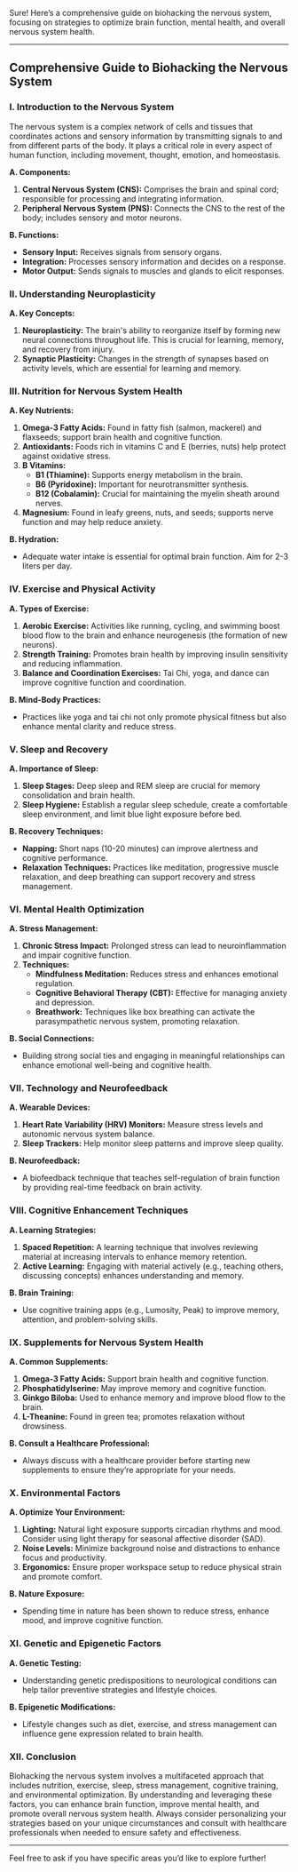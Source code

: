 Sure! Here’s a comprehensive guide on biohacking the nervous system, focusing on strategies to optimize brain function, mental health, and overall nervous system health.

---

## Comprehensive Guide to Biohacking the Nervous System

### **I. Introduction to the Nervous System**

The nervous system is a complex network of cells and tissues that coordinates actions and sensory information by transmitting signals to and from different parts of the body. It plays a critical role in every aspect of human function, including movement, thought, emotion, and homeostasis.

**A. Components:**
1. **Central Nervous System (CNS):** Comprises the brain and spinal cord; responsible for processing and integrating information.
2. **Peripheral Nervous System (PNS):** Connects the CNS to the rest of the body; includes sensory and motor neurons.

**B. Functions:**
- **Sensory Input:** Receives signals from sensory organs.
- **Integration:** Processes sensory information and decides on a response.
- **Motor Output:** Sends signals to muscles and glands to elicit responses.

### **II. Understanding Neuroplasticity**

**A. Key Concepts:**
1. **Neuroplasticity:** The brain's ability to reorganize itself by forming new neural connections throughout life. This is crucial for learning, memory, and recovery from injury.
2. **Synaptic Plasticity:** Changes in the strength of synapses based on activity levels, which are essential for learning and memory.

### **III. Nutrition for Nervous System Health**

**A. Key Nutrients:**
1. **Omega-3 Fatty Acids:** Found in fatty fish (salmon, mackerel) and flaxseeds; support brain health and cognitive function.
2. **Antioxidants:** Foods rich in vitamins C and E (berries, nuts) help protect against oxidative stress.
3. **B Vitamins:**
   - **B1 (Thiamine):** Supports energy metabolism in the brain.
   - **B6 (Pyridoxine):** Important for neurotransmitter synthesis.
   - **B12 (Cobalamin):** Crucial for maintaining the myelin sheath around nerves.
4. **Magnesium:** Found in leafy greens, nuts, and seeds; supports nerve function and may help reduce anxiety.

**B. Hydration:**
- Adequate water intake is essential for optimal brain function. Aim for 2-3 liters per day.

### **IV. Exercise and Physical Activity**

**A. Types of Exercise:**
1. **Aerobic Exercise:** Activities like running, cycling, and swimming boost blood flow to the brain and enhance neurogenesis (the formation of new neurons).
2. **Strength Training:** Promotes brain health by improving insulin sensitivity and reducing inflammation.
3. **Balance and Coordination Exercises:** Tai Chi, yoga, and dance can improve cognitive function and coordination.

**B. Mind-Body Practices:**
- Practices like yoga and tai chi not only promote physical fitness but also enhance mental clarity and reduce stress.

### **V. Sleep and Recovery**

**A. Importance of Sleep:**
1. **Sleep Stages:** Deep sleep and REM sleep are crucial for memory consolidation and brain health.
2. **Sleep Hygiene:** Establish a regular sleep schedule, create a comfortable sleep environment, and limit blue light exposure before bed.

**B. Recovery Techniques:**
- **Napping:** Short naps (10-20 minutes) can improve alertness and cognitive performance.
- **Relaxation Techniques:** Practices like meditation, progressive muscle relaxation, and deep breathing can support recovery and stress management.

### **VI. Mental Health Optimization**

**A. Stress Management:**
1. **Chronic Stress Impact:** Prolonged stress can lead to neuroinflammation and impair cognitive function.
2. **Techniques:**
   - **Mindfulness Meditation:** Reduces stress and enhances emotional regulation.
   - **Cognitive Behavioral Therapy (CBT):** Effective for managing anxiety and depression.
   - **Breathwork:** Techniques like box breathing can activate the parasympathetic nervous system, promoting relaxation.

**B. Social Connections:**
- Building strong social ties and engaging in meaningful relationships can enhance emotional well-being and cognitive health.

### **VII. Technology and Neurofeedback**

**A. Wearable Devices:**
1. **Heart Rate Variability (HRV) Monitors:** Measure stress levels and autonomic nervous system balance.
2. **Sleep Trackers:** Help monitor sleep patterns and improve sleep quality.

**B. Neurofeedback:**
- A biofeedback technique that teaches self-regulation of brain function by providing real-time feedback on brain activity.

### **VIII. Cognitive Enhancement Techniques**

**A. Learning Strategies:**
1. **Spaced Repetition:** A learning technique that involves reviewing material at increasing intervals to enhance memory retention.
2. **Active Learning:** Engaging with material actively (e.g., teaching others, discussing concepts) enhances understanding and memory.

**B. Brain Training:**
- Use cognitive training apps (e.g., Lumosity, Peak) to improve memory, attention, and problem-solving skills.

### **IX. Supplements for Nervous System Health**

**A. Common Supplements:**
1. **Omega-3 Fatty Acids:** Support brain health and cognitive function.
2. **Phosphatidylserine:** May improve memory and cognitive function.
3. **Ginkgo Biloba:** Used to enhance memory and improve blood flow to the brain.
4. **L-Theanine:** Found in green tea; promotes relaxation without drowsiness.

**B. Consult a Healthcare Professional:**
- Always discuss with a healthcare provider before starting new supplements to ensure they’re appropriate for your needs.

### **X. Environmental Factors**

**A. Optimize Your Environment:**
1. **Lighting:** Natural light exposure supports circadian rhythms and mood. Consider using light therapy for seasonal affective disorder (SAD).
2. **Noise Levels:** Minimize background noise and distractions to enhance focus and productivity.
3. **Ergonomics:** Ensure proper workspace setup to reduce physical strain and promote comfort.

**B. Nature Exposure:**
- Spending time in nature has been shown to reduce stress, enhance mood, and improve cognitive function.

### **XI. Genetic and Epigenetic Factors**

**A. Genetic Testing:**
- Understanding genetic predispositions to neurological conditions can help tailor preventive strategies and lifestyle choices.

**B. Epigenetic Modifications:**
- Lifestyle changes such as diet, exercise, and stress management can influence gene expression related to brain health.

### **XII. Conclusion**

Biohacking the nervous system involves a multifaceted approach that includes nutrition, exercise, sleep, stress management, cognitive training, and environmental optimization. By understanding and leveraging these factors, you can enhance brain function, improve mental health, and promote overall nervous system health. Always consider personalizing your strategies based on your unique circumstances and consult with healthcare professionals when needed to ensure safety and effectiveness.

---

Feel free to ask if you have specific areas you’d like to explore further!